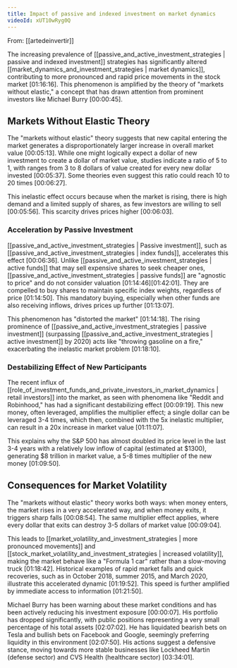 ```yaml
---
title: Impact of passive and indexed investment on market dynamics
videoId: xUT10wRyg0Q
---
```


From: [[artedeinvertir]] <br/> 

The increasing prevalence of [[passive_and_active_investment_strategies | passive and indexed investment]] strategies has significantly altered [[market_dynamics_and_investment_strategies | market dynamics]], contributing to more pronounced and rapid price movements in the stock market <a class="yt-timestamp" data-t="01:16:16">[01:16:16]</a>. This phenomenon is amplified by the theory of "markets without elastic," a concept that has drawn attention from prominent investors like Michael Burry <a class="yt-timestamp" data-t="00:00:45">[00:00:45]</a>.

## Markets Without Elastic Theory

The "markets without elastic" theory suggests that new capital entering the market generates a disproportionately larger increase in overall market value <a class="yt-timestamp" data-t="00:05:13">[00:05:13]</a>. While one might logically expect a dollar of new investment to create a dollar of market value, studies indicate a ratio of 5 to 1, with ranges from 3 to 8 dollars of value created for every new dollar invested <a class="yt-timestamp" data-t="00:05:37">[00:05:37]</a>. Some theories even suggest this ratio could reach 10 to 20 times <a class="yt-timestamp" data-t="00:06:27">[00:06:27]</a>.

This inelastic effect occurs because when the market is rising, there is high demand and a limited supply of shares, as few investors are willing to sell <a class="yt-timestamp" data-t="00:05:56">[00:05:56]</a>. This scarcity drives prices higher <a class="yt-timestamp" data-t="00:06:03">[00:06:03]</a>.

### Acceleration by Passive Investment

[[passive_and_active_investment_strategies | Passive investment]], such as [[passive_and_active_investment_strategies | index funds]], accelerates this effect <a class="yt-timestamp" data-t="00:06:36">[00:06:36]</a>. Unlike [[passive_and_active_investment_strategies | active funds]] that may sell expensive shares to seek cheaper ones, [[passive_and_active_investment_strategies | passive funds]] are "agnostic to price" and do not consider valuation <a class="yt-timestamp" data-t="01:14:46">[01:14:46]</a><a class="yt-timestamp" data-t="01:42:01">[01:42:01]</a>. They are compelled to buy shares to maintain specific index weights, regardless of price <a class="yt-timestamp" data-t="01:14:50">[01:14:50]</a>. This mandatory buying, especially when other funds are also receiving inflows, drives prices up further <a class="yt-timestamp" data-t="01:13:07">[01:13:07]</a>.

This phenomenon has "distorted the market" <a class="yt-timestamp" data-t="01:14:18">[01:14:18]</a>. The rising prominence of [[passive_and_active_investment_strategies | passive investment]] (surpassing [[passive_and_active_investment_strategies | active investment]] by 2020) acts like "throwing gasoline on a fire," exacerbating the inelastic market problem <a class="yt-timestamp" data-t="01:18:10">[01:18:10]</a>.

### Destabilizing Effect of New Participants

The recent influx of [[role_of_investment_funds_and_private_investors_in_market_dynamics | retail investors]] into the market, as seen with phenomena like "Reddit and Robinhood," has had a significant destabilizing effect <a class="yt-timestamp" data-t="00:09:19">[00:09:19]</a>. This new money, often leveraged, amplifies the multiplier effect; a single dollar can be leveraged 3-4 times, which then, combined with the 5x inelastic multiplier, can result in a 20x increase in market value <a class="yt-timestamp" data-t="01:11:07">[01:11:07]</a>.

This explains why the S&P 500 has almost doubled its price level in the last 3-4 years with a relatively low inflow of capital (estimated at $1300), generating $8 trillion in market value, a 5-8 times multiplier of the new money <a class="yt-timestamp" data-t="01:09:50">[01:09:50]</a>.

## Consequences for Market Volatility

The "markets without elastic" theory works both ways: when money enters, the market rises in a very accelerated way, and when money exits, it triggers sharp falls <a class="yt-timestamp" data-t="00:08:54">[00:08:54]</a>. The same multiplier effect applies, where every dollar that exits can destroy 3-5 dollars of market value <a class="yt-timestamp" data-t="00:09:04">[00:09:04]</a>.

This leads to [[market_volatility_and_investment_strategies | more pronounced movements]] and [[stock_market_volatility_and_investment_strategies | increased volatility]], making the market behave like a "Formula 1 car" rather than a slow-moving truck <a class="yt-timestamp" data-t="01:18:42">[01:18:42]</a>. Historical examples of rapid market falls and quick recoveries, such as in October 2018, summer 2015, and March 2020, illustrate this accelerated dynamic <a class="yt-timestamp" data-t="01:19:52">[01:19:52]</a>. This speed is further amplified by immediate access to information <a class="yt-timestamp" data-t="01:21:50">[01:21:50]</a>.

Michael Burry has been warning about these market conditions and has been actively reducing his investment exposure <a class="yt-timestamp" data-t="00:00:07">[00:00:07]</a>. His portfolio has dropped significantly, with public positions representing a very small percentage of his total assets <a class="yt-timestamp" data-t="02:07:02">[02:07:02]</a>. He has liquidated bearish bets on Tesla and bullish bets on Facebook and Google, seemingly preferring liquidity in this environment <a class="yt-timestamp" data-t="02:07:50">[02:07:50]</a>. His actions suggest a defensive stance, moving towards more stable businesses like Lockheed Martin (defense sector) and CVS Health (healthcare sector) <a class="yt-timestamp" data-t="03:34:01">[03:34:01]</a>.